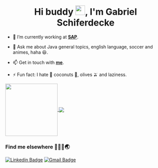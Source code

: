 <h1 align="center">Hi buddy <img src="https://raw.githubusercontent.com/kaueMarques/kaueMarques/master/hi.gif" width="30px">, I'm Gabriel Schiferdecke</h1>

- 🔭 I’m currently working at **[SAP](https://www.sap.com/brazil/index.html)**. 

- 💬 Ask me about Java general topics, english language, soccer and animes, haha 😆. 

- 📫 Get in touch with **[me](https://www.linkedin.com/in/gabriel-schiferdecke-540307139)**.

- ⚡ Fun fact: I hate 🤮 coconuts 🥥, olives 🫒 and laziness.


<a href="https://github.com/anuraghazra/github-readme-stats">
  <img align="center" height="164" src="https://github-readme-stats.vercel.app/api?username=gschifer&show_icons=true&theme=tokyonight" />
</a>
<a href="https://github.com/anuraghazra/convoychat">
  <img align="center" src="https://github-readme-stats.vercel.app/api/top-langs/?username=gschifer&layout=compact&theme=tokyonight" />
</a>



### Find me elsewhere 👨🏻‍💻🌏
[![Linkedin Badge](https://img.shields.io/badge/-Find%20me%20on%20Linkedin-6A5ACD?style=flat-square&logo=Linkedin&logoColor=white&link=https://www.linkedin.com/in/gabriel-schiferdecke-540307139/)](https://www.linkedin.com/in/gabriel-schiferdecke-540307139/)
[![Gmail Badge](https://img.shields.io/badge/-Send%20me%20an%20email-6A5ACD?style=flat-square&logo=Gmail&logoColor=white&link=mailto:gabriel.schifer@hotmail.com)](mailto:gabriel.schifer@hotmail.com)
